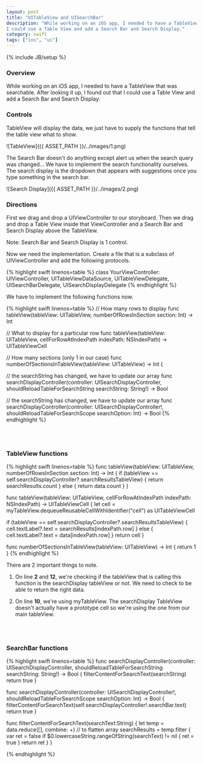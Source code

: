 ```yaml
---
layout: post
title: "UITableView and UISearchBar"
description: "While working on an iOS app, I needed to have a TableView that was searchable. After looking it up, I found out that
I could use a Table View and add a Search Bar and Search Display."
category: swift
tags: ["ios", "ui"]
---
```

{% include JB/setup %}

<!-- Overview -->
<h3>Overview</h3>

While working on an iOS app, I needed to have a TableView that was searchable. After looking it up, I found out that
I could use a Table View and add a Search Bar and Search Display.

<!-- Controls -->
<h3>Controls</h3>

TableView will display the data, we just have to supply the functions that tell the table view what to show.

![TableView]({{ ASSET_PATH }}/../images/1.png)

The Search Bar doesn't do anything except alert us when the search query was changed... We have to implement
the search functionality ourselves. The search display is the dropdown that appears with suggestions once you type something
in the search bar.

![Search Display]({{ ASSET_PATH }}/../images/2.png)

<!-- Directions -->
<h3>Directions</h3>

First we drag and drop a UIViewController to our storyboard.
Then we drag and drop a Table View inside that ViewController and a Search Bar and Search Display above the TableView.

Note: Search Bar and Search Display is 1 control.

Now we need the implementation. Create a file that is a subclass of UIViewController and add the following protocols.

<!-- Code -->
{% highlight swift linenos=table  %}
class YourViewController: UIViewController, UITableViewDataSource, UITableViewDelegate, UISearchBarDelegate, UISearchDisplayDelegate
{% endhighlight %}
<!-- END Code -->

We have to implement the following functions now.

<!-- Code -->
{% highlight swift linenos=table  %}
// How many rows to display
func tableView(tableView: UITableView, numberOfRowsInSection section: Int) -> Int

// What to display for a particular row
func tableView(tableView: UITableView, cellForRowAtIndexPath indexPath: NSIndexPath) -> UITableViewCell

// How many sections (only 1 in our case)
func numberOfSectionsInTableView(tableView: UITableView) -> Int {

// the searchString has changed, we have to update our array
func searchDisplayController(controller: UISearchDisplayController, shouldReloadTableForSearchString searchString: String!) -> Bool 

// the searchString has changed, we have to update our array
func searchDisplayController(controller: UISearchDisplayController!, shouldReloadTableForSearchScope searchOption: Int) -> Bool
{% endhighlight %}
<!-- END Code -->

<!-- TableView functions -->
<br/><br/>
<h3>TableView functions</h3>

<!-- Code -->
{% highlight swift linenos=table  %}
func tableView(tableView: UITableView, numberOfRowsInSection section: Int) -> Int {
  if (tableView == self.searchDisplayController?.searchResultsTableView) {
      return searchResults.count
  } else {
      return data.count
  }
}

func tableView(tableView: UITableView, cellForRowAtIndexPath indexPath: NSIndexPath) -> UITableViewCell {
  let cell = myTableView.dequeueReusableCellWithIdentifier("cell") as UITableViewCell
        
  if (tableView == self.searchDisplayController?.searchResultsTableView) {
      cell.textLabel?.text = searchResults[indexPath.row]
  } else {
      cell.textLabel?.text = data[indexPath.row]
  }
  return cell
}

func numberOfSectionsInTableView(tableView: UITableView) -> Int {
  return 1
}
{% endhighlight %}
<!-- END Code -->


There are 2 important things to note. 

1. On line **2** and **12**, we're checking if the tableView that is calling
this function is the searchDisplay tableView or not. We need to check to be able to return the right data.

2. On line **10**, we're using myTableView. The searchDisplay TableView doesn't actually have a prototype cell so we're using
the one from our main tableView.

<!-- SearchBar functions -->
<br/><br/>
<h3>SearchBar functions</h3>

<!-- Code -->
{% highlight swift linenos=table  %}
func searchDisplayController(controller: UISearchDisplayController, shouldReloadTableForSearchString searchString: String!) -> Bool {
  filterContentForSearchText(searchString)
  return true
}

func searchDisplayController(controller: UISearchDisplayController!, shouldReloadTableForSearchScope searchOption: Int) -> Bool {
  filterContentForSearchText(self.searchDisplayController!.searchBar.text)
  return true
}

func filterContentForSearchText(searchText:String) {
    let temp = data.reduce([], combine: +) // to flatten array
    searchResults = temp.filter {
        var ret = false
        if $0.lowercaseString.rangeOfString(searchText) != nil {
            ret = true
        }
        return ret
    }
}

{% endhighlight %}
<!-- END Code -->